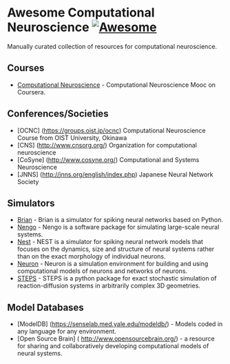 # Awesome Computational Neuroscience [![Awesome](https://cdn.rawgit.com/sindresorhus/awesome/d7305f38d29fed78fa85652e3a63e154dd8e8829/media/badge.svg)](https://github.com/sindresorhus/awesome)

Manually curated collection of resources for computational neuroscience.

## Courses

* [Computational Neuroscience](https://www.coursera.org/course/compneuro) - Computational Neuroscience Mooc on Coursera.

## Conferences/Societies

* [OCNC] (https://groups.oist.jp/ocnc) Computational Neuroscience Course from OIST University, Okinawa
* [CNS] (http://www.cnsorg.org/) Organization for computational neuroscience
* [CoSyne] (http://www.cosyne.org/) Computational and Systems Neuroscience 
* [JNNS]  (http://jnns.org/english/index.php) Japanese Neural Network Society

## Simulators

* [Brian](https://www.briansimulator.org) - Brian is a simulator for spiking neural networks based on Python.
* [Nengo](http://www.nengo.ca/) - Nengo is a software package for simulating large-scale neural systems.
* [Nest](http://www.nest-simulator.org/) - NEST is a simulator for spiking neural network models that focuses on the dynamics, size and structure of neural systems rather than on the exact morphology of individual neurons.
* [Neuron](https://www.neuron.yale.edu/neuron/) - Neuron is a simulation environment for building and using computational models of neurons and networks of neurons.
* [STEPS](http://steps.sourceforge.net/STEPS/default.php) - STEPS is a python package for exact stochastic simulation of reaction-diffusion systems in arbitrarily complex 3D geometries.

## Model Databases

* [ModelDB] (https://senselab.med.yale.edu/modeldb/) - Models coded in any language for any environment.
* [Open Source Brain] ( http://www.opensourcebrain.org/) - a resource for sharing and collaboratively developing computational models of neural systems.

